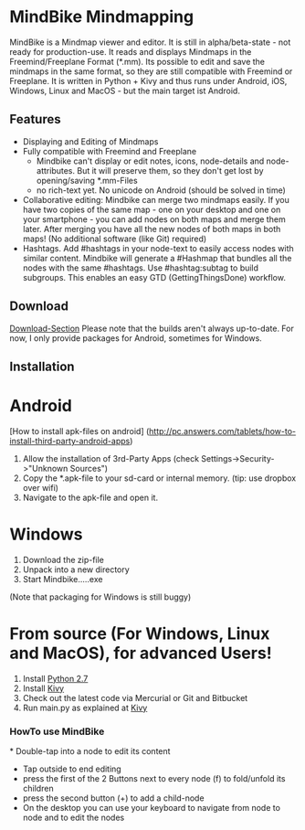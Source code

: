 # MindBike Mindmapping #

MindBike is a Mindmap viewer and editor. It is still in alpha/beta-state - not ready for production-use. It reads and displays Mindmaps in the Freemind/Freeplane Format (*.mm). Its possible to edit and save the mindmaps in the same format, so they are still compatible with Freemind or Freeplane. It is written in Python + Kivy and thus runs under Android, iOS, Windows, Linux and MacOS - but the main target ist Android.

## Features ##
 * Displaying and Editing of Mindmaps
 * Fully compatible with Freemind and Freeplane
   * Mindbike can't display or edit notes, icons, node-details and node-attributes. But it will preserve them, so they don't get lost by opening/saving *.mm-Files
   * no rich-text yet. No unicode on Android (should be solved in time)
 * Collaborative editing: Mindbike can merge two mindmaps easily. If you have two copies of the same map - one on your desktop and one on your smartphone - you can add nodes on both maps and merge them later. After merging you have all the new nodes of both maps in both maps! (No additional software (like Git) required)
 * Hashtags. Add #hashtags in your node-text to easily access nodes with similar content. Mindbike will generate a #Hashmap that bundles all the nodes with the same #hashtags. Use #hashtag:subtag to build subgroups. This enables an easy GTD (GettingThingsDone) workflow.

## Download ##
[Download-Section](https://bitbucket.org/tomthe/mindbike-mindmapping/downloads)
Please note that the builds aren't always up-to-date. For now, I only provide packages for Android, sometimes for Windows.

## Installation ##
# Android #
[How to install apk-files on android] (http://pc.answers.com/tablets/how-to-install-third-party-android-apps)
1. Allow the installation of 3rd-Party Apps (check Settings->Security->"Unknown Sources")
2. Copy the *.apk-file to your sd-card or internal memory. (tip: use dropbox over wifi)
3. Navigate to the apk-file and open it.

# Windows #
1. Download the zip-file
2. Unpack into a new directory
3. Start Mindbike.....exe

(Note that packaging for Windows is still buggy)

# From source (For Windows, Linux and MacOS), for advanced Users! #
1. Install [Python 2.7](https://www.python.org/downloads/)
2. Install [Kivy](http://kivy.org/#download)
3. Check out the latest code via Mercurial or Git and Bitbucket
4. Run main.py as explained at [Kivy](http://kivy.org/#download)

### HowTo use MindBike ###
﻿* Double-tap into a node to edit its content
* ﻿Tap outside to end editing
* ﻿press the first of the 2 Buttons next to every node (f) to fold/unfold its children
* ﻿press the second button (+) to add a child-node
* ﻿On the desktop you can use your keyboard to navigate from node to node and to edit the nodes